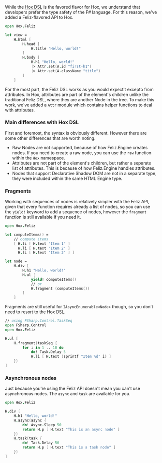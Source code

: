 While the [Hox DSL](./general-usage.html#hox-dsl) is the favored flavor for Hox, we understand that developers prefer the type safety of the F# language. For this reason, we've added a Feliz-flavored API to Hox.

```fsharp
open Hox.Feliz

let view =
    H.html [
        H.head [
            H.title "Hello, world!"
        ]
        H.body [
            H.h1 "Hello, world!"
            |> Attr.set(A.id "first-h1")
            |> Attr.set(A.className "title")
        ]
    ]
```

For the most part, the Feliz DSL works as you would expectit excepto from attributes. In Hox, attributes are part of the element's children unlike the traditional Feliz DSL, where they are another Node in the tree. To make this work, we've added a `Attr` module which contains helper functions to deal with attributes.

### Main differences with Hox DSL

First and foremost, the syntax is obviously different. However there are some other differences that are worth noting.

- Raw Nodes are not supported, because of how Feliz.Engine creates nodes. If you need to create a raw node, you can use the `raw` function within the `Hox` namespace.
- Attributes are not part of the element's children, but rather a separate list of attributes. This is because of how Feliz.Engine handles attributes.
- Nodes that support Declarative Shadow DOM are not in a separate type, they were included within the same HTML Engine type.

### Fragments

Working with sequences of nodes is relatively simpler with the Feliz API, given that every function requires already a list of nodes, so you can use the `yield!` keyword to add a sequence of nodes, however the `fragment` function is still available if you need it.

```fsharp
open Hox.Feliz

let computeItems() =
    // compute items
    [ H.li [ H.text "Item 1" ]
      H.li [ H.text "Item 2" ]
      H.li [ H.text "Item 3" ] ]

let node =
    H.div [
        H.h1 "Hello, world!"
        H.ul [
            yield! computeItems()
            // or
            H.fragment (computeItems())
        ]
    ]
```

Fragments are still useful for `IAsyncEnumerable<Node>` though, so you don't need to resort to the Hox DSL.

```fsharp
// using FSharp.Control.TaskSeq
open FSharp.Control
open Hox.Feliz

H.ul [
    H.fragment(taskSeq {
        for i in 1 .. 10 do
            do! Task.Delay 5
            H.li [ H.text (sprintf "Item %d" i) ]
    })
]
```

### Asynchronous nodes

Just because you're using the Feliz API doesn't mean you can't use asynchronous nodes. The `async` and `task` are available for you.

```fsharp
open Hox.Feliz

H.div [
    H.h1 "Hello, world!"
    H.async(async {
        do! Async.Sleep 50
        return H.p [ H.text "This is an async node" ]
    })
    H.task(task {
        do! Task.Delay 50
        return H.p [ H.text "This is a task node" ]
    })
]
```
